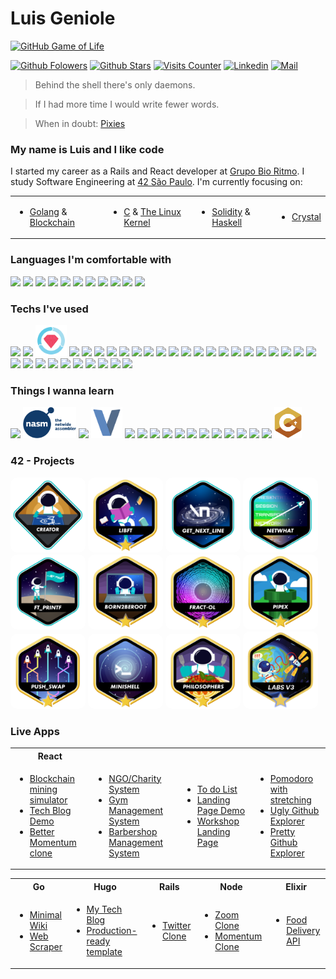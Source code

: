 # Luis Geniole

[![GitHub Game of Life](https://github4life.herokuapp.com/librity.gif?z=6)](https://github.com/ethomson/github4life)

[![Github Folowers](https://img.shields.io/github/followers/librity?label=Followers&style=flat)](https://github.com/librity?tab=followers)
[![Github Stars](https://img.shields.io/github/stars/librity?label=Stars&style=flat)](https://github.com/librity?tab=repositories)
[![Visits Counter](https://visitor-badge.glitch.me/badge?page_id=librity.librity)](https://github.com/librity)
[![Linkedin](https://img.shields.io/badge/-Luis%20Geniole-blue?style=flat-square&logo=linkedin&logoColor=white)](https://www.linkedin.com/in/luis-geniole)
[![Mail](https://img.shields.io/badge/-luis.geniole@gmail.com-gray?style=flat-square&logo=gmail&logoColor=red)](mailto:luis.geniole@gmail.com)

> Behind the shell there's only daemons.

> If I had more time I would write fewer words.

> When in doubt: [Pixies](https://www.youtube.com/watch?v=3Ep8X38tjTg&list=PLPHtlE3wckGN4VK-lH0sLBWDd7BQSDIob)

### My name is Luis and I like code

I started my career as a Rails and React developer at [Grupo Bio Ritmo](https://github.com/bioritmo).
I study Software Engineering at [42 São Paulo](https://www.42sp.org.br/).
I'm currently focusing on:

<table><tr>
<td>

- [Golang](https://golang.org/doc) & [Blockchain](https://en.wikipedia.org/wiki/Peer-to-peer)

</td>
<td>

- [C](https://devdocs.io/c) & [The Linux Kernel](https://github.com/torvalds/linux)

</td>
<td>

- [Solidity](https://docs.soliditylang.org/en/latest/) & [Haskell](https://www.haskell.org/documentation/)

</td>
<td>

- [Crystal](https://crystal-lang.org/docs/)

</td>
</tr></table>

### Languages I'm comfortable with

[<code><img height="50" src="https://upload.wikimedia.org/wikipedia/commons/3/35/The_C_Programming_Language_logo.svg"></code>](https://devdocs.io/c/)
[<code><img height="50" src="https://upload.wikimedia.org/wikipedia/commons/1/18/ISO_C%2B%2B_Logo.svg"></code>](https://isocpp.org/std/the-standard)
[<code><img height="50" src="https://upload.wikimedia.org/wikipedia/commons/2/21/Matlab_Logo.png"></code>](https://www.mathworks.com/help/matlab/)
[<code><img height="50" src="https://www.vectorlogo.zone/logos/javascript/javascript-horizontal.svg"></code>](https://developer.mozilla.org/en-US/docs/Web/JavaScript/Reference)
[<code><img height="50" src="https://www.vectorlogo.zone/logos/typescriptlang/typescriptlang-ar21.svg"></code>](https://www.typescriptlang.org/docs)
[<code><img height="50" src="https://www.vectorlogo.zone/logos/elixir-lang/elixir-lang-ar21.svg"></code>](https://hexdocs.pm/elixir/Kernel.html)
[<code><img height="50" src="https://www.vectorlogo.zone/logos/ruby-lang/ruby-lang-horizontal.svg"></code>](https://www.ruby-lang.org/en/documentation/)
[<code><img height="50" src="https://www.vectorlogo.zone/logos/python/python-ar21.svg"></code>](https://www.python.org/doc/)
[<code><img height="50" src="https://www.vectorlogo.zone/logos/gnu_bash/gnu_bash-ar21.svg"></code>](https://devdocs.io/bash/)
[<code><img height="50" src="https://www.vectorlogo.zone/logos/golang/golang-ar21.svg"></code>](https://golang.org/doc/)
[<code><img height="50" src="https://www.vectorlogo.zone/logos/scala-lang/scala-lang-ar21.svg"></code>](https://docs.scala-lang.org/)

### Techs I've used

[<code><img height="50" src="https://cdn-images-1.medium.com/max/1600/1*W9maDRfdQbydm_aECrzAiQ.png"></code>](https://hexdocs.pm/phoenix/Phoenix.html)
[<code><img height="50" src="https://raw.githubusercontent.com/detain/svg-logos/780f25886640cef088af994181646db2f6b1a3f8/svg/rails-1.svg"></code>](https://guides.rubyonrails.org/)
[<code><img height="50" src="https://raw.githubusercontent.com/vscode-icons/vscode-icons/master/icons/file_type_rspec.svg"></code>](https://relishapp.com/rspec)
[<code><img height="50" src="https://www.vectorlogo.zone/logos/nodejs/nodejs-horizontal.svg"></code>](https://nodejs.org/en/docs/)
[<code><img height="50" src="https://www.vectorlogo.zone/logos/expressjs/expressjs-ar21.svg"></code>](https://expressjs.com/en/4x/api.html)
[<code><img height="50" src="https://d33wubrfki0l68.cloudfront.net/72901cd2af29b26e7000165d9cb90366820717a1/dd121/writing/graphql-with-next-js-and-apollo/nextjs.svg"></code>](https://nextjs.org/docs)
[<code><img height="50" src="https://www.vectorlogo.zone/logos/js_webpack/js_webpack-ar21.svg"></code>](https://webpack.js.org/concepts/)
[<code><img height="50" src="https://www.vectorlogo.zone/logos/reactjs/reactjs-ar21.svg"></code>](https://reactjs.org/docs/getting-started.html)
[<code><img height="50" src="https://www.vectorlogo.zone/logos/jestjsio/jestjsio-ar21.svg"></code>](https://jestjs.io/docs/en/getting-started.html)
[<code><img height="50" src="https://www.vectorlogo.zone/logos/socketio/socketio-ar21.svg"></code>](https://socket.io/docs/)
[<code><img height="50" src="https://www.vectorlogo.zone/logos/graphql/graphql-ar21.svg"></code>](https://graphql.org/learn/)
[<code><img height="50" src="https://www.vectorlogo.zone/logos/getbootstrap/getbootstrap-ar21.svg"></code>](https://getbootstrap.com/docs/4.1/getting-started/introduction/)
[<code><img height="50" src="https://www.vectorlogo.zone/logos/sass-lang/sass-lang-ar21.svg"></code>](https://sass-lang.com/documentation)
[<code><img height="50" src="https://www.vectorlogo.zone/logos/docker/docker-ar21.svg"></code>](https://docs.docker.com/compose/)
[<code><img height="50" src="https://www.vectorlogo.zone/logos/redis/redis-ar21.svg"></code>](https://redis.io/documentation)
[<code><img height="50" src="https://www.vectorlogo.zone/logos/sequelizejs/sequelizejs-ar21.svg"></code>](https://sequelize.org/master/)
[<code><img height="50" src="https://raw.githubuserconhttps://docs.scala-lang.org/tent.com/typeorm/typeorm/master/resources/logo_big.png"></code>](https://typeorm.io/)
[<code><img height="50" src="https://www.vectorlogo.zone/logos/adonisjs/adonisjs-ar21.svg"></code>](https://adonisjs.com/docs/4.1/lucid)
[<code><img height="50" src="https://www.vectorlogo.zone/logos/postgresql/postgresql-horizontal.svg"></code>](https://www.postgresql.org/docs/)
[<code><img height="50" src="https://www.vectorlogo.zone/logos/mysql/mysql-horizontal.svg"></code>](https://dev.mysql.com/doc/)
[<code><img height="50" src="https://www.vectorlogo.zone/logos/sqlite/sqlite-ar21.svg"></code>](https://sqlite.org/docs.html)
[<code><img height="50" src="https://www.vectorlogo.zone/logos/git-scm/git-scm-ar21.svg"></code>](https://git-scm.com/doc)
[<code><img height="50" src="https://www.vectorlogo.zone/logos/github/github-ar21.svg"></code>](https://docs.github.com/en)
[<code><img height="50" src="https://www.vectorlogo.zone/logos/commonmark/commonmark-ar21.svg"></code>](https://www.markdownguide.org/getting-started)
[<code><img height="50" src="https://www.vectorlogo.zone/logos/amazon_aws/amazon_aws-ar21.svg"></code>](https://docs.aws.amazon.com/index.html)
[<code><img height="50" src="https://www.vectorlogo.zone/logos/jupyter/jupyter-ar21.svg"></code>](https://jupyterlab.readthedocs.io/en/stable/)
[<code><img height="50" src="https://www.vectorlogo.zone/logos/atlassian_jira/atlassian_jira-ar21.svg"></code>](https://confluence.atlassian.com/jira061)
[<code><img height="50" src="https://www.vectorlogo.zone/logos/linux/linux-ar21.svg"></code>](https://www.kernel.org/doc/html/latest/)
[<code><img height="50" src="https://www.vectorlogo.zone/logos/ubuntu/ubuntu-ar21.svg"></code>](https://help.ubuntu.com/)
[<code><img height="50" src="https://www.vectorlogo.zone/logos/raspberrypi/raspberrypi-ar21.svg"></code>](https://www.raspberrypi.org/documentation/)
[<code><img height="50" src="https://www.vectorlogo.zone/logos/arduino/arduino-ar21.svg"></code>](https://www.arduino.cc/reference/en/)
[<code><img height="50" src="https://www.vectorlogo.zone/logos/curl_haxx/curl_haxx-ar21.svg"></code>](https://curl.se/libcurl)
[<code><img height="50" src="https://download.logo.wine/logo/GNU_Emacs/GNU_Emacs-Logo.wine.png"></code>](https://www.gnu.org/software/emacs/documentation.html)

### Things I wanna learn

[<code><img height="50" src="https://www.vectorlogo.zone/logos/webassembly/webassembly-ar21.svg"></code>](https://developer.mozilla.org/en-US/docs/WebAssembly)
[<code><img height="50" src="./.github/netwide_assembler.svg"></code>](https://nasm.us/docs.php)
[<code><img height="50" src="https://upload.wikimedia.org/wikipedia/commons/c/cb/Crystal_language_logo.svg"></code>](https://crystal-lang.org/docs/)
[<code><img height="50" src="./.github/v_logo.svg"></code>](https://modules.vlang.io/)
[<code><img height="50" src="https://www.vectorlogo.zone/logos/rust-lang/rust-lang-ar21.svg"></code>](https://doc.rust-lang.org/std/index.html)
[<code><img height="50" src="https://www.vectorlogo.zone/logos/ziglang/ziglang-ar21.svg"></code>](https://ziglang.org/documentation/0.9.1/)
[<code><img height="50" src="https://www.vectorlogo.zone/logos/clojure/clojure-ar21.svg"></code>](https://clojure.org/api/api)
[<code><img height="50" src="https://www.vectorlogo.zone/logos/ansible/ansible-ar21.svg"></code>](https://docs.ansible.com/)
[<code><img height="50" src="https://www.vectorlogo.zone/logos/tensorflow/tensorflow-ar21.svg"></code>](https://www.tensorflow.org/guide/)
[<code><img height="50" src="https://www.vectorlogo.zone/logos/electronjs/electronjs-ar21.svg"></code>](https://www.electronjs.org/docs)
[<code><img height="50" src="https://www.vectorlogo.zone/logos/haskell/haskell-ar21.svg"></code>](https://www.haskell.org/documentation/)
[<code><img height="50" src="https://www.vectorlogo.zone/logos/jenkins/jenkins-ar21.svg"></code>](https://www.jenkins.io/doc/tutorials/)
[<code><img height="50" src="https://www.vectorlogo.zone/logos/nim-lang/nim-lang-ar21.svg"></code>](https://nim-lang.org/documentation.html)
[<code><img height="50" src="https://www.vectorlogo.zone/logos/ethereum/ethereum-ar21.svg"></code>](https://ethereum.org/en/developers/)
[<code><img height="50" src="https://solidity.readthedocs.io/en/v0.7.0/_images/logo.svg"></code>](https://solidity.readthedocs.io/en/v0.7.0/)
[<code><img height="50" src="https://www.vectorlogo.zone/logos/lua/lua-ar21.svg"></code>](https://www.lua.org/docs.html)
[<code><img height="50" src="./.github/holyc.png"></code>](https://templeos.holyc.xyz/Wb/Doc/HolyC.html#l1)

### 42 - Projects

[<code><img width="120" style="border-radius: 10px;" src="./.github/ft_creator.png"></code>](https://docs.google.com/presentation/d/1jQFeNh26VdVB7vO-ZypKq3XRiO2zCfAMUdEyJkXh_Ts/edit?usp=sharing)
[<code><img width="120" style="border-radius: 10px;" src="./.github/libft.png"></code>](https://github.com/librity/ft_libft)
[<code><img width="120" style="border-radius: 10px;" src="./.github/get_next_line.png"></code>](https://github.com/librity/ft_get_next_line)
[<code><img width="120" style="border-radius: 10px;" src="./.github/netwhat.png"></code>](https://github.com/librity/ft_netwhat)
[<code><img width="120" style="border-radius: 10px;" src="./.github/ft_printf.png"></code>](https://github.com/librity/ft_printf)
[<code><img width="120" style="border-radius: 10px;" src="./.github/ft_born2beroot.png"></code>](https://github.com/librity/ft_born2beroot)
[<code><img width="120" style="border-radius: 10px;" src="./.github/ft_fractol.png"></code>](https://github.com/librity/ft_fractol)
[<code><img width="120" style="border-radius: 10px;" src="./.github/ft_pipex.png"></code>](https://github.com/librity/ft_pipex)
[<code><img width="120" style="border-radius: 10px;" src="./.github/ft_push_swap.png"></code>](https://github.com/librity/ft_push_swap)
[<code><img width="120" style="border-radius: 10px;" src="./.github/ft_minihell.png"></code>](https://github.com/librity/ft_minishell)
[<code><img width="120" style="border-radius: 10px;" src="./.github/ft_philosophers.png"></code>](https://github.com/librity/ft_philosophers)
[<code><img width="120" style="border-radius: 10px;" src="./.github/ft_labs_v3.png"></code>](https://github.com/librity/ft_netmon)

### Live Apps

<table><tr>
<tr><th> React </th></tr>
<tr>
<td>

- [Blockchain mining simulator](https://create-react-mine.vercel.app)
- [Tech Blog Demo](https://tech1776.netlify.app/)
- [Better Momentum clone](https://impetus.vercel.app/)

</td>
<td>

- [NGO/Charity System](https://bethehero1776.netlify.app/)
- [Gym Management System](https://gympoint1776.netlify.app/)
- [Barbershop Management System](https://gobarber1776.netlify.app/)

</td>
<td>

- [To do List](https://todo1776.netlify.app/)
- [Landing Page Demo](https://iworldtrip.netlify.app/)
- [Workshop Landing Page](https://genioledesigns.netlify.app/)

</td>
<td>

- [Pomodoro with stretching](https://moveit-lfwxit6xp-librity.vercel.app/)
- [Ugly Github Explorer](https://githubrepos1776.netlify.app/)
- [Pretty Github Explorer](https://github1776.netlify.app/)

</td>
</tr></table>

<table><tr><tr>

<th> Go </th>
<th> Hugo </th>
<th> Rails </th>
<th> Node </th>
<th> Elixir </th>

</tr><tr>
<td>

- [Minimal Wiki](https://wiki1776.herokuapp.com/)
- [Web Scraper](https://nc-gojobs.herokuapp.com/)

</td>
<td>

- [My Tech Blog](https://42devdiaries.netlify.app/)
- [Production-ready template](https://hugonetlifytemplate.netlify.app/)

</td>
<td>

- [Twitter Clone](https://sampleapp1776.herokuapp.com/)

</td>
<td>

- [Zoom Clone](https://zoomclone1776.herokuapp.com/)
- [Momentum Clone](https://nomentum.herokuapp.com)

</td>
<td>

- [Food Delivery API](https://github.com/librity/ignite_rockelivery)

</td>
</tr></table>
